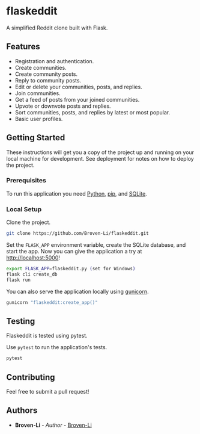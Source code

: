 # flaskeddit


A simplified Reddit clone built with Flask.


## Features

- Registration and authentication.
- Create communities.
- Create community posts.
- Reply to community posts.
- Edit or delete your communities, posts, and replies.
- Join communities.
- Get a feed of posts from your joined communities.
- Upvote or downvote posts and replies.
- Sort communities, posts, and replies by latest or most popular.
- Basic user profiles.

## Getting Started

These instructions will get you a copy of the project up and running on your local machine for development. See deployment for notes on how to deploy the project.

### Prerequisites

To run this application you need [Python](https://www.python.org/), [pip](https://pip.pypa.io/en/stable/), and [SQLite](https://www.sqlite.org/).

### Local Setup

Clone the project.

```sh
git clone https://github.com/Broven-Li/flaskeddit.git
```

Set the `FLASK_APP` environment variable, create the SQLite database, and start the app. Now you can give the application a try at [http://localhost:5000](http://localhost:5000)!

```sh
export FLASK_APP=flaskeddit.py (set for Windows)
flask cli create_db
flask run
```

You can also serve the application locally using [gunicorn](https://gunicorn.org/).

```sh
gunicorn "flaskeddit:create_app()"
```

## Testing

Flaskeddit is tested using pytest.

Use `pytest` to run the application's tests.

```sh
pytest
```

## Contributing

Feel free to submit a pull request!

## Authors

- **Broven-Li** - _Author_ - [Broven-Li](https://github.com/Broven-Li)
